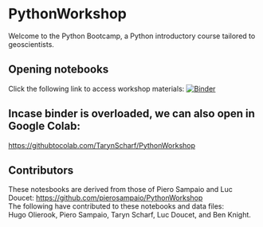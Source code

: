 # PythonWorkshop
Welcome to the Python Bootcamp, a Python introductory course tailored to geoscientists. 

## Opening notebooks
Click the following link to access workshop materials:
[![Binder](https://mybinder.org/badge_logo.svg)](https://mybinder.org/v2/gh/TarynScharf/PythonWorkshop/HEAD)  

## Incase binder is overloaded, we can also open in Google Colab:
https://githubtocolab.com/TarynScharf/PythonWorkshop

## Contributors
These notesbooks are derived from those of Piero Sampaio and Luc Doucet: https://github.com/pierosampaio/PythonWorkshop <br />
The following have contributed to these notebooks and data files: <br />
Hugo Olierook, Piero Sampaio, Taryn Scharf, Luc Doucet, and Ben Knight.

